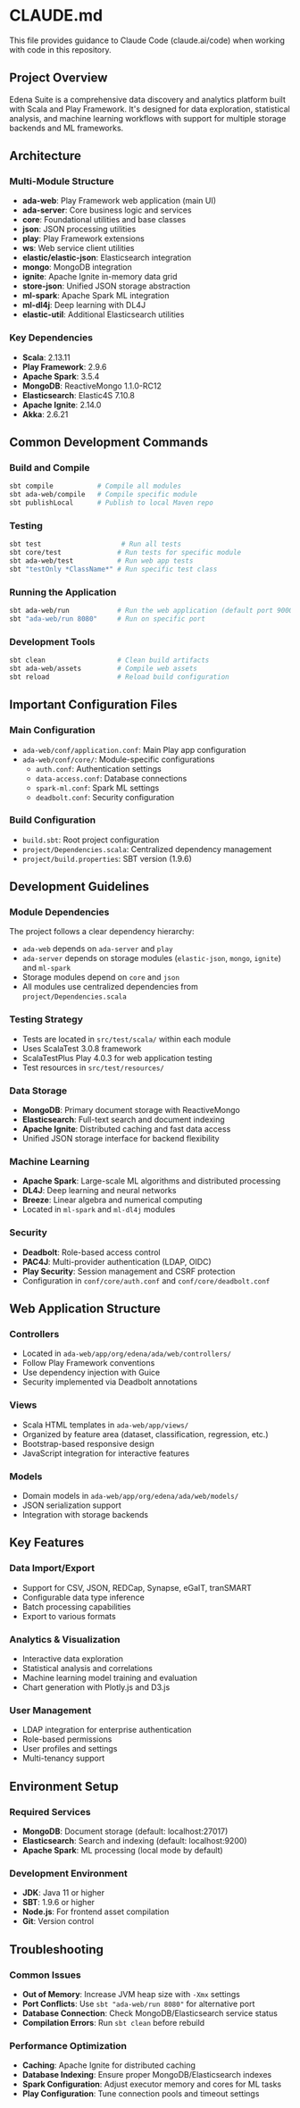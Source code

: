# CLAUDE.md

This file provides guidance to Claude Code (claude.ai/code) when working with code in this repository.

## Project Overview

Edena Suite is a comprehensive data discovery and analytics platform built with Scala and Play Framework. It's designed for data exploration, statistical analysis, and machine learning workflows with support for multiple storage backends and ML frameworks.

## Architecture

### Multi-Module Structure
- **ada-web**: Play Framework web application (main UI)
- **ada-server**: Core business logic and services
- **core**: Foundational utilities and base classes
- **json**: JSON processing utilities
- **play**: Play Framework extensions
- **ws**: Web service client utilities
- **elastic/elastic-json**: Elasticsearch integration
- **mongo**: MongoDB integration  
- **ignite**: Apache Ignite in-memory data grid
- **store-json**: Unified JSON storage abstraction
- **ml-spark**: Apache Spark ML integration
- **ml-dl4j**: Deep learning with DL4J
- **elastic-util**: Additional Elasticsearch utilities

### Key Dependencies
- **Scala**: 2.13.11
- **Play Framework**: 2.9.6
- **Apache Spark**: 3.5.4
- **MongoDB**: ReactiveMongo 1.1.0-RC12
- **Elasticsearch**: Elastic4S 7.10.8
- **Apache Ignite**: 2.14.0
- **Akka**: 2.6.21

## Common Development Commands

### Build and Compile
```bash
sbt compile           # Compile all modules
sbt ada-web/compile   # Compile specific module
sbt publishLocal      # Publish to local Maven repo
```

### Testing
```bash
sbt test                    # Run all tests
sbt core/test              # Run tests for specific module
sbt ada-web/test           # Run web app tests
sbt "testOnly *ClassName*" # Run specific test class
```

### Running the Application
```bash
sbt ada-web/run            # Run the web application (default port 9000)
sbt "ada-web/run 8080"     # Run on specific port
```

### Development Tools
```bash
sbt clean                  # Clean build artifacts
sbt ada-web/assets         # Compile web assets
sbt reload                 # Reload build configuration
```

## Important Configuration Files

### Main Configuration
- `ada-web/conf/application.conf`: Main Play app configuration
- `ada-web/conf/core/`: Module-specific configurations
  - `auth.conf`: Authentication settings
  - `data-access.conf`: Database connections
  - `spark-ml.conf`: Spark ML settings
  - `deadbolt.conf`: Security configuration

### Build Configuration
- `build.sbt`: Root project configuration
- `project/Dependencies.scala`: Centralized dependency management
- `project/build.properties`: SBT version (1.9.6)

## Development Guidelines

### Module Dependencies
The project follows a clear dependency hierarchy:
- `ada-web` depends on `ada-server` and `play`
- `ada-server` depends on storage modules (`elastic-json`, `mongo`, `ignite`) and `ml-spark`
- Storage modules depend on `core` and `json`
- All modules use centralized dependencies from `project/Dependencies.scala`

### Testing Strategy
- Tests are located in `src/test/scala/` within each module
- Uses ScalaTest 3.0.8 framework
- ScalaTestPlus Play 4.0.3 for web application testing
- Test resources in `src/test/resources/`

### Data Storage
- **MongoDB**: Primary document storage with ReactiveMongo
- **Elasticsearch**: Full-text search and document indexing
- **Apache Ignite**: Distributed caching and fast data access
- Unified JSON storage interface for backend flexibility

### Machine Learning
- **Apache Spark**: Large-scale ML algorithms and distributed processing
- **DL4J**: Deep learning and neural networks
- **Breeze**: Linear algebra and numerical computing
- Located in `ml-spark` and `ml-dl4j` modules

### Security
- **Deadbolt**: Role-based access control
- **PAC4J**: Multi-provider authentication (LDAP, OIDC)
- **Play Security**: Session management and CSRF protection
- Configuration in `conf/core/auth.conf` and `conf/core/deadbolt.conf`

## Web Application Structure

### Controllers
- Located in `ada-web/app/org/edena/ada/web/controllers/`
- Follow Play Framework conventions
- Use dependency injection with Guice
- Security implemented via Deadbolt annotations

### Views
- Scala HTML templates in `ada-web/app/views/`
- Organized by feature area (dataset, classification, regression, etc.)
- Bootstrap-based responsive design
- JavaScript integration for interactive features

### Models
- Domain models in `ada-web/app/org/edena/ada/web/models/`
- JSON serialization support
- Integration with storage backends

## Key Features

### Data Import/Export
- Support for CSV, JSON, REDCap, Synapse, eGaIT, tranSMART
- Configurable data type inference
- Batch processing capabilities
- Export to various formats

### Analytics & Visualization
- Interactive data exploration
- Statistical analysis and correlations
- Machine learning model training and evaluation
- Chart generation with Plotly.js and D3.js

### User Management
- LDAP integration for enterprise authentication
- Role-based permissions
- User profiles and settings
- Multi-tenancy support

## Environment Setup

### Required Services
- **MongoDB**: Document storage (default: localhost:27017)
- **Elasticsearch**: Search and indexing (default: localhost:9200)
- **Apache Spark**: ML processing (local mode by default)

### Development Environment
- **JDK**: Java 11 or higher
- **SBT**: 1.9.6 or higher
- **Node.js**: For frontend asset compilation
- **Git**: Version control

## Troubleshooting

### Common Issues
- **Out of Memory**: Increase JVM heap size with `-Xmx` settings
- **Port Conflicts**: Use `sbt "ada-web/run 8080"` for alternative port
- **Database Connection**: Check MongoDB/Elasticsearch service status
- **Compilation Errors**: Run `sbt clean` before rebuild

### Performance Optimization
- **Caching**: Apache Ignite for distributed caching
- **Database Indexing**: Ensure proper MongoDB/Elasticsearch indexes
- **Spark Configuration**: Adjust executor memory and cores for ML tasks
- **Play Configuration**: Tune connection pools and timeout settings